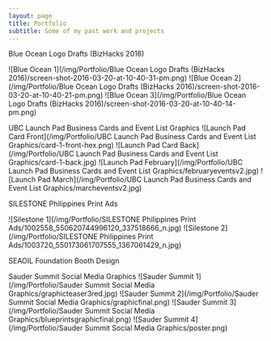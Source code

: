 ```yaml
---
layout: page
title: Portfolio
subtitle: Some of my past work and projects
---
```


Blue Ocean Logo Drafts (BizHacks 2016)

![Blue Ocean 1](/img/Portfolio/Blue Ocean Logo Drafts (BizHacks 2016)/screen-shot-2016-03-20-at-10-40-31-pm.png) ![Blue Ocean 2](/img/Portfolio/Blue Ocean Logo Drafts (BizHacks 2016)/screen-shot-2016-03-20-at-10-40-21-pm.png) ![Blue Ocean 3](/img/Portfolio/Blue Ocean Logo Drafts (BizHacks 2016)/screen-shot-2016-03-20-at-10-40-14-pm.png)

UBC Launch Pad Business Cards and Event List Graphics
![Launch Pad Card Front](/img/Portfolio/UBC Launch Pad Business Cards and Event List Graphics/card-1-front-hex.png) ![Launch Pad Card Back](/img/Portfolio/UBC Launch Pad Business Cards and Event List Graphics/card-1-back.jpg) ![Launch Pad February](/img/Portfolio/UBC Launch Pad Business Cards and Event List Graphics/februaryeventsv2.jpg) ![Launch Pad March](/img/Portfolio/UBC Launch Pad Business Cards and Event List Graphics/marcheventsv2.jpg)

SILESTONE Philippines Print Ads

![Silestone 1](/img/Portfolio/SILESTONE Philippines Print Ads/1002558_550620744996120_337518666_n.jpg) ![Silestone 2](/img/Portfolio/SILESTONE Philippines Print Ads/1003720_550173061707555_1367061429_n.jpg)

SEAOIL Foundation Booth Design

Sauder Summit Social Media Graphics
![Sauder Summit 1](/img/Portfolio/Sauder Summit Social Media Graphics/graphicteaser3red.jpg) ![Sauder Summit 2](/img/Portfolio/Sauder Summit Social Media Graphics/graphicfinal.png) ![Sauder Summit 3](/img/Portfolio/Sauder Summit Social Media Graphics/blueprintsgraphicfinal.png) ![Sauder Summit 4](/img/Portfolio/Sauder Summit Social Media Graphics/poster.png)
